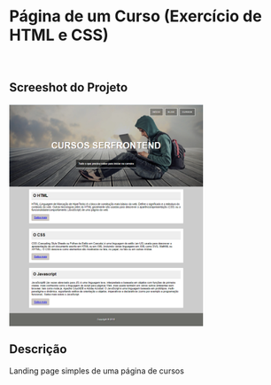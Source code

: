 # Página de um Curso (Exercício de HTML e CSS)
<br>

## Screeshot do Projeto
<img align="center" width="350" height="400" alt="Imagem Final do projeto" src="https://github.com/noe-martins/PaginaCurso_HTML_SerlivCursos/blob/main/img/Screenshot.png">

## Descrição
<p>Landing page simples de uma página de cursos</p>
